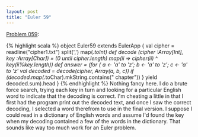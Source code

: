```yaml
---
layout: post
title: "Euler 59"
---
```


[Problem 059]\:

{% highlight scala %}
object Euler59 extends EulerApp {
  val cipher = readline("cipher1.txt") split(',') map(_.toInt)
  def decode (cipher :Array[Int], key :Array[Char]) =
    (0 until cipher.length) map(ii => cipher(ii) ^ key(ii%key.length))
  def answer = (for {
    a <- 'a' to 'z'; b <- 'a' to 'z'; c <- 'a' to 'z'
    val decoded = decode(cipher, Array(a, b, c))
    if (decoded.map(_.toChar).mkString.contains(" chapter"))
  } yield decoded.sum).head
}
{% endhighlight %}
Nothing fancy here. I do a brute force search, trying each key in turn and looking for a particular English word to indicate that the decoding is correct. I'm cheating a little in that I first had the program print out the decoded text, and once I saw the correct decoding, I selected a word therefrom to use in the final version. I suppose I could read in a dictionary of English words and assume I'd found the key when my decoding contained a few of the words in the dictionary. That sounds like way too much work for an Euler problem.


[Problem 059]: http://projecteuler.net/index.php?section=problems&id=59
